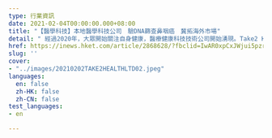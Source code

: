 ```yaml
---
type: 行業資訊
date: 2021-02-04T00:00:00.000+08:00
title: "【醫學科技】本地醫學科技公司　驗DNA篩查鼻咽癌　冀拓海外市場"
detail: " 經過2020年，大眾開始關注自身健康，醫療健康科技技術公司開始湧現。Take2 Health行政總裁翁錦輝表示，去年疫情令大家對健康關注度更高，香港、中國內地及其他地方的醫療健康科技產業發展非常蓬勃。"
href: https://inews.hket.com/article/2868628/?fbclid=IwAR0xpCxJWjui5pzr2XiVcbcwm7rIg4TMM5pfW6ztpZY0y9IrAM7rO3gNpZg
slug: ''
cover:
- "../images/20210202TAKE2HEALTHLTD02.jpeg"
languages:
  en: false
  zh-HK: false
  zh-CN: false
test_languages:
- en

---
```


